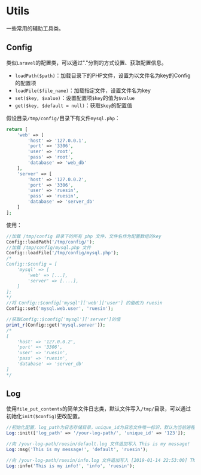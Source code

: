 # Utils
一些常用的辅助工具类。

## Config
类似`Laravel`的配置类，可以通过"."分割的方式设置、获取配置信息。

- `loadPath($path)`：加载目录下的PHP文件，设置为以文件名为key的Config的配置项
- `loadFile($file_name)`：加载指定文件，设置文件名为key
- `set($key, $value)`：设置配置项`$key`的值为`$value`
- `get($key, $default = null)`：获取`$key`的配置值

假设目录`/tmp/config/`目录下有文件`mysql.php`：
```php
return [
    'web' => [
        'host' => '127.0.0.1',
        'port' => '3306',
        'user' => 'root',
        'pass' => 'root',
        'database' => 'web_db'
    ],
    'server' => [
        'host' => '127.0.0.2',
        'port' => '3306',
        'user' => 'ruesin',
        'pass' => 'ruesin',
        'database' => 'server_db'
    ]
];
```
使用：
```php
//加载 /tmp/config 目录下的所有 php 文件，文件名作为配置数组的key
Config::loadPath('/tmp/config/');
//加载 /tmp/config/mysql.php 文件
Config::loadFile('/tmp/config/mysql.php');
/*
Config::$config = [
    'mysql' => [
        'web' => [...],
        'server' => [....],
    ]
];
*/
//将 Config::$config['mysql']['web']['user'] 的值改为 ruesin
Config::set('mysql.web.user', 'ruesin');

//获取Config::$config['mysql']['server']的值
print_r(Config::get('mysql.server'));
/*
[
    'host' => '127.0.0.2',
    'port' => '3306',
    'user' => 'ruesin',
    'pass' => 'ruesin',
    'database' => 'server_db'
]
*/

```

## Log

使用`file_put_contents`的简单文件日志类，默认文件写入`/tmp/`目录，可以通过初始化`init($config)`更改配置。

```php
//初始化配置，log_path为日志存储目录，unique_id为日志文件唯一标识，默认为当前进程号。
Log::init(['log_path' => '/your-log-path/', 'unique_id' => '123']);

//向 /your-log-path/ruesin/default.log 文件追加写入 This is my message!
Log::msg('This is my message!', 'default', 'ruesin');

//向 /your-log-path/ruesin/info.log 文件追加写入 [2019-01-14 22:53:00] This is my info!
Log::info('This is my info!', 'info', 'ruesin');

```




